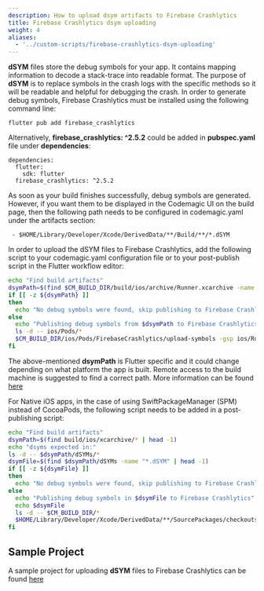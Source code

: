 ```yaml
---
description: How to upload dsym artifacts to Firebase Crashlytics
title: Firebase Crashlytics dsym uploading
weight: 4
aliases:
  - '../custom-scripts/firebase-crashlytics-dsym-uploading'
---
```


**dSYM** files store the debug symbols for your app. It contains mapping information to decode a stack-trace into readable format. The purpose of **dSYM** is to replace symbols in the crash logs with the specific methods so it will be readable and helpful for debugging the crash. In order to generate debug symbols, Firebase Crashlytics must be installed using the following command line:

```
flutter pub add firebase_crashlytics
```

Alternatively, **firebase_crashlytics: ^2.5.2** could be added in **pubspec.yaml** file under **dependencies**:

```
dependencies:
  flutter:
    sdk: flutter
  firebase_crashlytics: ^2.5.2
```

As soon as your build finishes successfully, debug symbols are generated. However, if you want them to be displayed in the Codemagic UI on the build page, then the following path needs to be configured in codemagic.yaml under the artifacts section:

```
 - $HOME/Library/Developer/Xcode/DerivedData/**/Build/**/*.dSYM
 ```

In order to upload the dSYM files to Firebase Crashlytics, add the following script to your codemagic.yaml configuration file or to your post-publish script in the Flutter workflow editor: 

  ```bash
  echo "Find build artifacts"
  dsymPath=$(find $CM_BUILD_DIR/build/ios/archive/Runner.xcarchive -name "*.dSYM" | head -1)
  if [[ -z ${dsymPath} ]]
  then
    echo "No debug symbols were found, skip publishing to Firebase Crashlytics"
  else
    echo "Publishing debug symbols from $dsymPath to Firebase Crashlytics"
    ls -d -- ios/Pods/*
    $CM_BUILD_DIR/ios/Pods/FirebaseCrashlytics/upload-symbols -gsp ios/Runner/GoogleService-Info.plist -p ios $dsymPath
  fi
  ```
 
The above-mentioned **dsymPath** is Flutter specific and it could change depending on what platform the app is built. Remote access to the build machine is suggested to find a correct path. More information can be found [here](https://docs.codemagic.io/troubleshooting/accessing-builder-machine-via-ssh/)

For Native iOS apps, in the case of using SwiftPackageManager (SPM) instead of CocoaPods, the following script needs to be added in a post-publishing script:

```bash
echo "Find build artifacts"
dsymPath=$(find build/ios/xcarchive/* | head -1)
echo "dsyms expected in:"
ls -d -- $dsymPath/dSYMs/*
dsymFile=$(find $dsymPath/dSYMs -name "*.dSYM" | head -1) 
if [[ -z ${dsymFile} ]]
then
  echo "No debug symbols were found, skip publishing to Firebase Crashlytics"
else
  echo "Publishing debug symbols in $dsymFile to Firebase Crashlytics"
  echo $dsymFile
  ls -d -- $CM_BUILD_DIR/*
  $HOME/Library/Developer/Xcode/DerivedData/**/SourcePackages/checkouts/firebase-ios-sdk/Crashlytics/upload-symbols -gsp $CM_BUILD_DIR/<PATH_TO_YOUR_GoogleService-Info.plist> -p ios $dsymFile
fi
```

## Sample Project

A sample project for uploading **dSYM** files to Firebase Crashlytics can be found [here](https://github.com/codemagic-ci-cd/codemagic-sample-projects/tree/main/integrations/firebase_crashlytics_demo_project)
